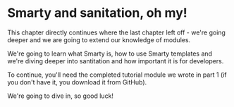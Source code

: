 # Smarty and sanitation, oh my!
This chapter directly continues where the last chapter left off - we're going deeper and we are going to extend our knowledge of modules.

We're going to learn what Smarty is, how to use Smarty templates and we're diving deeper into santitation and how important it is for developers.

To continue, you'll need the completed tutorial module we wrote in part 1 (if you don't have it, you download it from GitHub).

We're going to dive in, so good luck!
